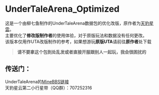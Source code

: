 # UnderTaleArena_Optimized
这是一个由柳七鱼制作的UnderTaleArena数据包的优化改版，原作者为[天豹星雲](https://space.bilibili.com/19856853 "天豹星雲的B站空间")。<br>
主要优化了**修改版制作者**的使用体验，对于原版玩法和数据没有任何更改。<br>
该版本仅用作UTA改版制作的参考，如果想游玩**原版UTA**请前往**原作者**处下载<br>
>**请不要拿这个包到处乱发或者直接开服跟别人一起玩，我会很困扰的**
## 传送门：<br>
UnderTaleArena的[MineBBS链接](https://www.minebbs.com/resources/undertale-undertale-pvp.7746/ "v1.2.4")<br>
天豹星云第二小行星带（QQ群）：707252316<br>
